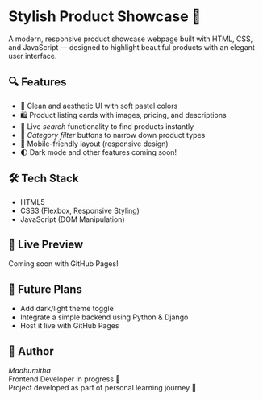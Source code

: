 # Stylish Product Showcase 🌸

A modern, responsive product showcase webpage built with HTML, CSS, and JavaScript — designed to highlight beautiful products with an elegant user interface.

## 🔍 Features

- 🎨 Clean and aesthetic UI with soft pastel colors
- 🛍️ Product listing cards with images, pricing, and descriptions
- 🔎 Live *search* functionality to find products instantly
- 🧃 *Category filter* buttons to narrow down product types
- 📱 Mobile-friendly layout (responsive design)
- 🌓 Dark mode and other features coming soon!

## 🛠️ Tech Stack

- HTML5
- CSS3 (Flexbox, Responsive Styling)
- JavaScript (DOM Manipulation)

## 🚀 Live Preview

Coming soon with GitHub Pages!

## 📌 Future Plans

- Add dark/light theme toggle
- Integrate a simple backend using Python & Django
- Host it live with GitHub Pages

## 🤍 Author

*Madhumitha*  
Frontend Developer in progress 🌱  
Project developed as part of personal learning journey 🚀
